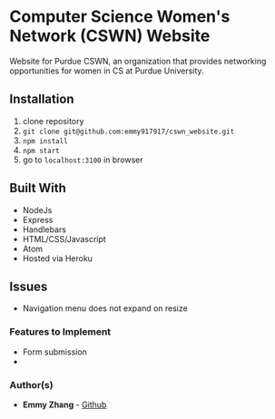 # Computer Science Women's Network (CSWN) Website
Website for Purdue CSWN, an organization that provides networking opportunities for women in CS at
Purdue University.

## Installation
1. clone repository
2. `git clone git@github.com:emmy917917/cswn_website.git`
3. `npm install`
4. `npm start`
5. go to `localhost:3100` in browser

## Built With
* NodeJs
* Express
* Handlebars
* HTML/CSS/Javascript
* Atom
* Hosted via Heroku

## Issues
* Navigation menu does not expand on resize

### Features to Implement
* Form submission
* 

### Author(s)

* **Emmy Zhang** - [Github](https://github.com/emmy917917)
